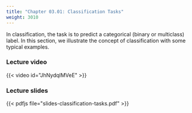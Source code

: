 ```yaml
---
title: "Chapter 03.01: Classification Tasks"
weight: 3010
---
```

In classification, the task is to predict a categorical (binary or multiclass) label. In this section, we illustrate the concept of classification with some typical examples.

<!--more-->

### Lecture video

{{< video id="JhNydqlMVeE" >}}

### Lecture slides

{{< pdfjs file="slides-classification-tasks.pdf" >}}
